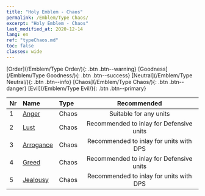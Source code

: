 ```yaml
---
title: "Holy Emblem - Chaos"
permalink: /Emblem/Type Chaos/
excerpt: "Holy Emblem - Chaos"
last_modified_at: 2020-12-14
lang: en
ref: "typeChaos.md"
toc: false
classes: wide
---
```


  [Order](/Emblem/Type Order/){: .btn .btn--warning}   [Goodness](/Emblem/Type Goodness/){: .btn .btn--success}   [Neutral](/Emblem/Type Neutral/){: .btn .btn--info}   [Chaos](/Emblem/Type Chaos/){: .btn .btn--danger}   [Evil](/Emblem/Type Evil/){: .btn .btn--primary} 

  |  Nr  |             Name            |    Type    |   Recommended   |
  |:-----|:----------------------------|:-----------|:---------------:|
  | 1 | [Anger](/Emblem/Anger/) | Chaos | Suitable for any units | 
  | 2 | [Lust](/Emblem/Lust/) | Chaos | Recommended to inlay for Defensive units | 
  | 3 | [Arrogance](/Emblem/Arrogance/) | Chaos | Recommended to inlay for units with DPS | 
  | 4 | [Greed](/Emblem/Greed/) | Chaos | Recommended to inlay for Defensive units | 
  | 5 | [Jealousy](/Emblem/Jealousy/) | Chaos | Recommended to inlay for units with DPS | 
